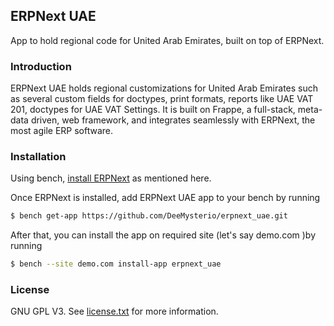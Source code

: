 ## ERPNext UAE

App to hold regional code for United Arab Emirates, built on top of ERPNext.

### Introduction

ERPNext UAE holds regional customizations for United Arab Emirates such as several custom fields for doctypes, print formats, reports like UAE VAT 201, doctypes for UAE VAT Settings. It is built on Frappe, a full-stack, meta-data driven, web framework, and integrates seamlessly with ERPNext, the most agile ERP software.


### Installation

Using bench, [install ERPNext](https://github.com/frappe/bench#installation) as mentioned here.

Once ERPNext is installed, add ERPNext UAE app to your bench by running

```sh
$ bench get-app https://github.com/DeeMysterio/erpnext_uae.git
```

After that, you can install the app on required site (let's say demo.com )by running

```sh
$ bench --site demo.com install-app erpnext_uae
```

### License

GNU GPL V3. See [license.txt](https://github.com/DeeMysterio/erpnext_uae/blob/develop/license.txt) for more information.
